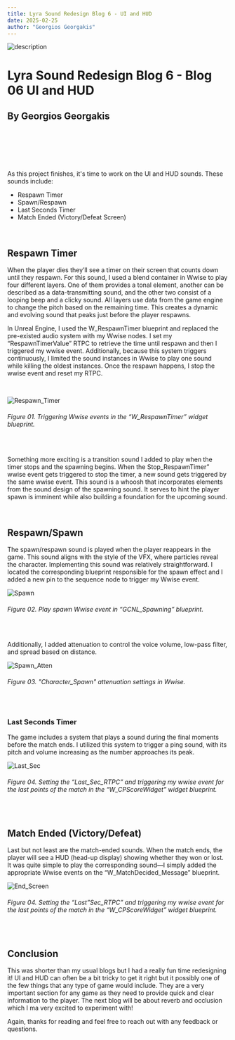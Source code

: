 ```yaml
---
title: Lyra Sound Redesign Blog 6 - UI and HUD
date: 2025-02-25
author: "Georgios Georgakis"
---
```





![description](/blogImages/Blog06_UI_and_HUD.png)

# Lyra Sound Redesign Blog 6 - Blog 06 UI and HUD

## By Georgios Georgakis



&nbsp;&nbsp;&nbsp;

&nbsp;&nbsp;&nbsp;

&nbsp;&nbsp;&nbsp;


As this project finishes, it's time to work on the UI and HUD sounds. These sounds include:

- Respawn Timer
- Spawn/Respawn
- Last Seconds Timer
- Match Ended (Victory/Defeat Screen)

&nbsp;&nbsp;&nbsp;

## Respawn Timer

When the player dies they’ll see a timer on their screen that counts down until they respawn. For this sound, I used a blend container in Wwise to play four different layers. One of them provides a tonal element, another can be described as a data-transmitting sound, and the other two consist of a looping beep and a clicky sound. All layers use data from the game engine to change the pitch based on the remaining time. This creates a dynamic and evolving sound that peaks just before the player respawns.


In Unreal Engine, I used the W_RespawnTimer blueprint and replaced the pre-existed audio system with my Wwise nodes. I set my “RespawnTimerValue” RTPC to retrieve the time until respawn and then I triggered my wwise event. Additionally, because this system triggers continuously, I limited the sound instances in Wwise to play one sound while killing the oldest instances. Once the respawn happens, I stop the wwise event and reset my RTPC.

&nbsp;&nbsp;&nbsp;

![Respawn_Timer](/blogImages/BL06_Respawn_Timer.png)
###### Figure 01. Triggering Wwise events in the “W_RespawnTimer” widget blueprint.

&nbsp;&nbsp;&nbsp;
&nbsp;&nbsp;&nbsp;

Something more exciting is a transition sound I added to play when the timer stops and the spawning begins. When the Stop_RespawnTimer” wwise event gets triggered to stop the timer, a new sound gets triggered by the same wwise event. This sound is a whoosh that incorporates elements from the sound design of the spawning sound. It serves to hint the player spawn is imminent while also building a foundation for the upcoming sound.

&nbsp;&nbsp;&nbsp;

## Respawn/Spawn


The spawn/respawn sound is played when the player reappears in the game. This sound aligns with the style of the VFX, where particles reveal the character. Implementing this sound was relatively straightforward. I located the corresponding blueprint responsible for the spawn effect and I added a new pin to the sequence node to trigger my Wwise event.


![Spawn](/blogImages/BL06_Spawn.png)
###### Figure 02. Play spawn Wwise event in “GCNL_Spawning” blueprint. 

&nbsp;&nbsp;&nbsp;
&nbsp;&nbsp;&nbsp;

Additionally, I added attenuation to control the voice volume, low-pass filter, and spread based on distance. 

![Spawn_Atten](/blogImages/BL06_Spawn_Atten.png)
###### Figure 03. "Character_Spawn" attenuation settings in Wwise. 

&nbsp;&nbsp;&nbsp;
&nbsp;&nbsp;&nbsp;

### Last Seconds Timer


The game includes a system that plays a sound during the final moments before the match ends. I utilized this system to trigger a ping sound, with its pitch and volume increasing as the number approaches its peak.

![Last_Sec](/blogImages/BL06_Last_Sec.png)
###### Figure 04. Setting the “Last_Sec_RTPC” and triggering my wwise event for the last points of the match in the “W_CPScoreWidget” widget blueprint. 

&nbsp;&nbsp;&nbsp;
&nbsp;&nbsp;&nbsp;


## Match Ended (Victory/Defeat)

 
Last but not least are the match-ended sounds. When the match ends, the player will see a HUD (head-up display) showing whether they won or lost. It was quite simple to play the corresponding sound—I simply added the appropriate Wwise events on the “W_MatchDecided_Message” blueprint. 


![End_Screen](/blogImages/BL06_End_Screen.png)
###### Figure 04. Setting the “Last”Sec_RTPC” and triggering my wwise event for the last points of the match in the “W_CPScoreWidget” widget blueprint. 

&nbsp;&nbsp;&nbsp;
&nbsp;&nbsp;&nbsp;

## Conclusion

This was shorter than my usual blogs but I had a really fun time redesigning it! UI and HUD can often be a bit tricky to get it right but it possibly one of the few things that any type of game would include. They are a very important section for any game as they need to provide quick and clear information to the player. The next blog will be about reverb and occlusion which I ma very excited to experiment with!

Again, thanks for reading and feel free to reach out with any feedback or questions.

&nbsp;&nbsp;&nbsp;
&nbsp;&nbsp;&nbsp;
